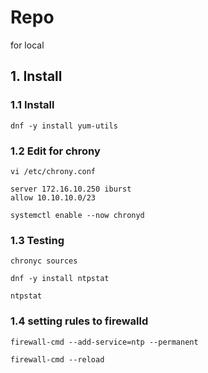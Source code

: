 # Repo
for local

## 1. Install

### 1.1 Install

    dnf -y install yum-utils
            
### 1.2 Edit for chrony

    vi /etc/chrony.conf 
    
    server 172.16.10.250 iburst
    allow 10.10.10.0/23
    
    systemctl enable --now chronyd

### 1.3 Testing

    chronyc sources
    
    dnf -y install ntpstat
    
    ntpstat
    

### 1.4 setting rules to firewalld

    firewall-cmd --add-service=ntp --permanent
    
    firewall-cmd --reload

